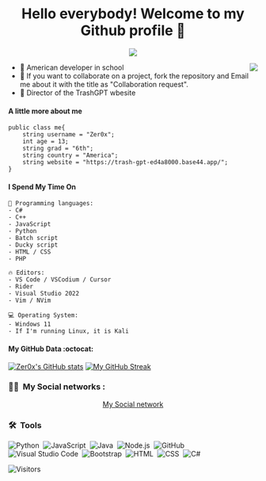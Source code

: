   <h1 align="center">Hello everybody! Welcome to my Github profile 👋</h1>
</p>
<p align="center">
  <a align="center" href="https://github.com/DenverCoder1/readme-typing-svg"><img src="https://readme-typing-svg.herokuapp.com?&font=IBM+Plex+Sans&color=F72EE2&size=25&lines=Welcome+to+my+GitHub+Profile!;" /></a>
</p>
<img align="right" src="https://media.giphy.com/media/M9gbBd9nbDrOTu1Mqx/giphy.gif">
<ul>
<li>🔭 American developer in school</li>
<li>👯 If you want to collaborate on a project, fork the repository and Email me about it with the title as "Collaboration request".</li>
<li>👾 Director of the TrashGPT wbesite</li>
</ul>

#### A little more about me
```golang
public class me{
    string username = "Zer0x";
    int age = 13;
    string grad = "6th";
    string country = "America";
    string website = "https://trash-gpt-ed4a8000.base44.app/";
}
```


#### I Spend My Time On
```text
💬 Programming languages:
- C#
- C++
- JavaScript
- Python
- Batch script
- Ducky script
- HTML / CSS 
- PHP 

🔥 Editors:
- VS Code / VSCodium / Cursor
- Rider
- Visual Studio 2022
- Vim / NVim

💻 Operating System:
- Windows 11 
- If I'm running Linux, it is Kali
```


#### My GitHub Data :octocat:
[![Zer0x's GitHub stats](https://github-readme-stats.vercel.app/api?username=clinton9999)](https://github.com/anuraghazra/github-readme-stats)
[![My GitHub Streak](https://streak-stats.demolab.com?user=clinton9999&theme=dark&hide_border=true)](https://git.io/streak-stats)
### 🤝🏻 &nbsp;My Social networks :

<p align="center">
<a href="https://www.youtube.com/@ClintonWild_editzfor500">My Social network</a>

### 🛠 &nbsp;Tools

![Python](https://img.shields.io/badge/-Python-05122A?style=flat&logo=python)&nbsp;
![JavaScript](https://img.shields.io/badge/-JavaScript-05122A?style=flat&logo=javascript)&nbsp;
![Java](https://img.shields.io/badge/-Java-05122A?style=flat&logo=Java&logoColor=FFA518)&nbsp;
![Node.js](https://img.shields.io/badge/-Node.js-05122A?style=flat&logo=node.js)&nbsp;
![GitHub](https://img.shields.io/badge/-GitHub-05122A?style=flat&logo=github)&nbsp;
![Visual Studio Code](https://img.shields.io/badge/-Visual%20Studio%20Code-05122A?style=flat&logo=visual-studio-code&logoColor=007ACC)&nbsp;
![Bootstrap](https://img.shields.io/badge/-Bootstrap-05122A?style=flat&logo=bootstrap&logoColor=563D7C)&nbsp;
![HTML](https://img.shields.io/badge/-HTML-05122A?style=flat&logo=HTML5)&nbsp;
![CSS](https://img.shields.io/badge/-CSS-05122A?style=flat&logo=CSS3&logoColor=1572B6)&nbsp;
![C#](https://img.shields.io/badge/-csharp-05122A?style=flat&logo=csharp)&nbsp;

![Visitors](https://api.visitorbadge.io/api/visitors?path=https%3A%2F%2Fgithub.com%2FSeenKid&label=Views&labelColor=%23ff2233&countColor=%2334af7a)



